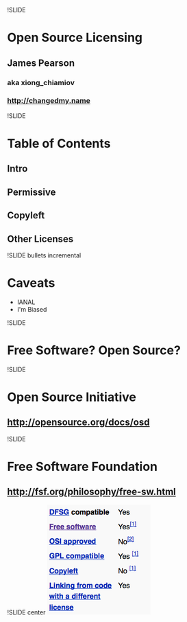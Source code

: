 !SLIDE 
# Open Source Licensing #
## James Pearson ##
### aka xiong_chiamiov ###
### http://changedmy.name ###

!SLIDE
# Table of Contents #
## Intro
## Permissive
## Copyleft
## Other Licenses

!SLIDE bullets incremental
# Caveats #
* IANAL
* I'm Biased

!SLIDE
# Free Software?  Open Source?

!SLIDE
# Open Source Initiative #
## http://opensource.org/docs/osd ##

!SLIDE
# Free Software Foundation #
## http://fsf.org/philosophy/free-sw.html ##

!SLIDE center
![wikipedia licensing infobox](wikipedia.png)

